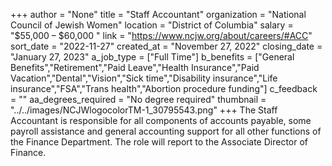 +++
author = "None"
title = "Staff Accountant"
organization = "National Council of Jewish Women"
location = "District of Columbia"
salary = "$55,000 – $60,000 "
link = "https://www.ncjw.org/about/careers/#ACC"
sort_date = "2022-11-27"
created_at = "November 27, 2022"
closing_date = "January 27, 2023"
a_job_type = ["Full Time"]
b_benefits = ["General Benefits","Retirement","Paid Leave","Health Insurance","Paid Vacation","Dental","Vision","Sick time","Disability insurance","Life insurance","FSA","Trans health","Abortion procedure funding"]
c_feedback = ""
aa_degrees_required = "No degree required"
thumbnail = "../../images/NCJWlogocolorTM-1_30795543.png"
+++
The Staff Accountant is responsible for all components of accounts payable, some payroll assistance and general accounting support for all other functions of the Finance Department. The role will report to the Associate Director of Finance.